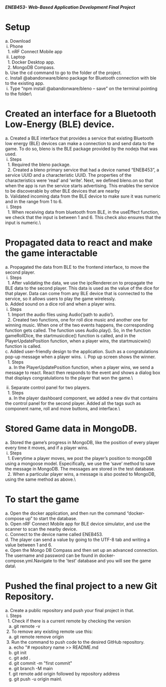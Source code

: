 ***ENEB453- Web-Based Application Development Final Project***

# Setup

a. Download\
   &nbsp;i. Phone\
      &nbsp;&nbsp;1. nRF Connect Mobile app\
   &nbsp;ii. Laptop\
      &nbsp;&nbsp;1. Docker Desktop app.\
      &nbsp;&nbsp;2. MongoDB Compass.\
b. Use the cd command to go to the folder of the project.\
c. Install @abandonware/bleno package for Bluetooth connection with ble to the existing app.\
   &nbsp;i. Type “npm install @abandonware/bleno – save” on the terminal pointing to the folder\

# Created an interface for a Bluetooth Low-Energy (BLE) device.

a. Created a BLE interface that provides a service that existing Bluetooth low energy (BLE) devices can make a connection to and send data to the game. To do so, bleno is the BLE package provided by the nodejs that was used.\
   &nbsp;i. Steps\
      &nbsp;&nbsp;1. Required the bleno package.\
      &nbsp;&nbsp;2. Created a bleno primary service that had a device named “ENEB453”, a service UUID and a characteristic UUID. The properties of the characteristics were ‘read’ and ‘write’. Next, we defined bleno.on so that when the app is run the service starts advertising. This enables the service to be discoverable by other BLE devices that are nearby\
b. Validated incoming data from the BLE device to make sure it was numeric and in the range from 1 to 6.\
   &nbsp;i. Steps\
      &nbsp;&nbsp;1. When receiving data from bluetooth from BLE, in the useEffect function, we check that the input is between 1 and 6. This check also ensures that the input is numeric.\

# Propagated data to react and make the game interactable

a. Propagated the data from BLE to the frontend interface, to move the second player.\
   &nbsp;i. Steps\
      &nbsp;&nbsp;1. After validating the data, we use the ipcRenderer.on to propagate the BLE data to the second player. This data is used as the value of the dice for that player. Data can come from any BLE device that is connected to the service, so it allows users to play the game wirelessly.\
b. Added sound on a dice roll and when a player wins.\
   &nbsp;i. Steps\
      &nbsp;&nbsp;1. Import the audio files using Audio(‘path to audio’).\
      &nbsp;&nbsp;2. Created two functions, one for roll dice music and another one for winning music. When one of the two events happens, the corresponding function gets called. The function uses Audio.play(). So, in the function gameRollDice, the startmusicdice() function is called, and in the PlayerUpdatePosition function, when a player wins, the startmusicwin() function is called.\
c. Added user-friendly design to the application. Such as a congratulations pop-up message when a player wins.
   &nbsp;i. Pop up screen shows the winner.\
      &nbsp;&nbsp;1. Steps\
         &nbsp;&nbsp;&nbsp;a. In the PlayerUpdatePosition function, when a player wins, we send a message to react. React then responds to the event and shows a dialog box that displays congratulations to the player that won the game.\

   &nbsp;ii. Separate control panel for two players.\
      &nbsp;&nbsp;1. Steps\
         &nbsp;&nbsp;&nbsp;a. In the player dashboard component, we added a new div that contains the control panel for the second player. Added all the tags such as component name, roll and move buttons, and interface.\

# Stored Game data in MongoDB.

a. Stored the game’s progress in MongoDB, like the position of every player every time it moves, and if a player wins.\
   &nbsp;i. Steps\
      &nbsp;&nbsp;1. Everytime a player moves, we post the player’s position to mongoDB using a mongoose model. Especifically, we use the ‘save’ method to save the message in MongoDB. The messages are stored in the test database.\
      &nbsp;&nbsp;2. When a particular player wins, a message is also posted to MongoDB, using the same method as above.\

# To start the game
a. Open the docker application, and then run the command “docker-compose up” to start the database.\
b. Open nRF Connect Mobile app for BLE device simulator, and use the scanner to scan the nearby device.\
c. Connect to the device name called ENEB453.\
d. The player can send a value by going to the UTF-8 tab and writing a value between 1 and 6.\
e. Open the Mongo DB Compass and then set up an advanced connection. The username and password can be found in docker-compose.yml.Navigate to the 'test' database and you will see the game data\

# Pushed the final project to a new Git Repository.
a. Create a public repository and push your final project in that.\
   &nbsp;i. Steps\
      &nbsp;&nbsp;1. Check if there is a current remote by checking the version\
         &nbsp;&nbsp;&nbsp;a. git remote -v\
      &nbsp;2. To remove any existing remote use this:\
         &nbsp;&nbsp;&nbsp;a. git remote remove origin\
      &nbsp;3. Run the command to push code to the desired GitHub repository.\
         &nbsp;&nbsp;&nbsp;a. echo "# repository name >> README.md\
         &nbsp;&nbsp;&nbsp;b. git init\
         &nbsp;&nbsp;&nbsp;c. git add .\
         &nbsp;&nbsp;&nbsp;d. git commit -m "first commit"\
         &nbsp;&nbsp;&nbsp;e. git branch -M main\
         &nbsp;&nbsp;&nbsp;f. git remote add origin followed by repository address\
         &nbsp;&nbsp;&nbsp;g. git push -u origin main\
